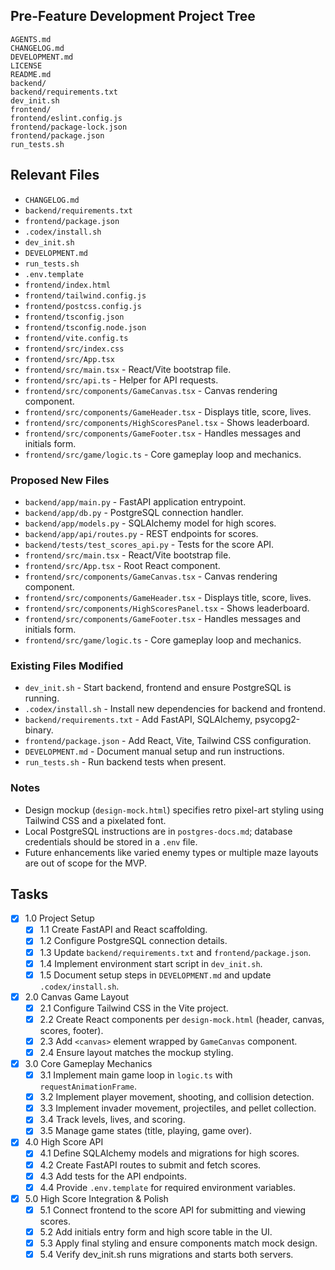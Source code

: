## Pre-Feature Development Project Tree
```
AGENTS.md
CHANGELOG.md
DEVELOPMENT.md
LICENSE
README.md
backend/
backend/requirements.txt
dev_init.sh
frontend/
frontend/eslint.config.js
frontend/package-lock.json
frontend/package.json
run_tests.sh
```

## Relevant Files
- `CHANGELOG.md`
- `backend/requirements.txt`
- `frontend/package.json`
- `.codex/install.sh`
- `dev_init.sh`
- `DEVELOPMENT.md`
- `run_tests.sh`
- `.env.template`
- `frontend/index.html`
- `frontend/tailwind.config.js`
- `frontend/postcss.config.js`
- `frontend/tsconfig.json`
- `frontend/tsconfig.node.json`
- `frontend/vite.config.ts`
- `frontend/src/index.css`
- `frontend/src/App.tsx`
- `frontend/src/main.tsx` - React/Vite bootstrap file.
- `frontend/src/api.ts` - Helper for API requests.
- `frontend/src/components/GameCanvas.tsx` - Canvas rendering component.
- `frontend/src/components/GameHeader.tsx` - Displays title, score, lives.
- `frontend/src/components/HighScoresPanel.tsx` - Shows leaderboard.
- `frontend/src/components/GameFooter.tsx` - Handles messages and initials form.
- `frontend/src/game/logic.ts` - Core gameplay loop and mechanics.

### Proposed New Files
- `backend/app/main.py` - FastAPI application entrypoint.
- `backend/app/db.py` - PostgreSQL connection handler.
- `backend/app/models.py` - SQLAlchemy model for high scores.
- `backend/app/api/routes.py` - REST endpoints for scores.
- `backend/tests/test_scores_api.py` - Tests for the score API.
- `frontend/src/main.tsx` - React/Vite bootstrap file.
- `frontend/src/App.tsx` - Root React component.
- `frontend/src/components/GameCanvas.tsx` - Canvas rendering component.
- `frontend/src/components/GameHeader.tsx` - Displays title, score, lives.
- `frontend/src/components/HighScoresPanel.tsx` - Shows leaderboard.
- `frontend/src/components/GameFooter.tsx` - Handles messages and initials form.
- `frontend/src/game/logic.ts` - Core gameplay loop and mechanics.

### Existing Files Modified
- `dev_init.sh` - Start backend, frontend and ensure PostgreSQL is running.
- `.codex/install.sh` - Install new dependencies for backend and frontend.
- `backend/requirements.txt` - Add FastAPI, SQLAlchemy, psycopg2-binary.
- `frontend/package.json` - Add React, Vite, Tailwind CSS configuration.
- `DEVELOPMENT.md` - Document manual setup and run instructions.
- `run_tests.sh` - Run backend tests when present.

### Notes
- Design mockup (`design-mock.html`) specifies retro pixel-art styling using Tailwind CSS and a pixelated font.
- Local PostgreSQL instructions are in `postgres-docs.md`; database credentials should be stored in a `.env` file.
- Future enhancements like varied enemy types or multiple maze layouts are out of scope for the MVP.

## Tasks
- [x] 1.0 Project Setup
  - [x] 1.1 Create FastAPI and React scaffolding.
  - [x] 1.2 Configure PostgreSQL connection details.
  - [x] 1.3 Update `backend/requirements.txt` and `frontend/package.json`.
  - [x] 1.4 Implement environment start script in `dev_init.sh`.
  - [x] 1.5 Document setup steps in `DEVELOPMENT.md` and update `.codex/install.sh`.
- [x] 2.0 Canvas Game Layout
  - [x] 2.1 Configure Tailwind CSS in the Vite project.
  - [x] 2.2 Create React components per `design-mock.html` (header, canvas, scores, footer).
  - [x] 2.3 Add `<canvas>` element wrapped by `GameCanvas` component.
  - [x] 2.4 Ensure layout matches the mockup styling.
- [x] 3.0 Core Gameplay Mechanics
  - [x] 3.1 Implement main game loop in `logic.ts` with `requestAnimationFrame`.
  - [x] 3.2 Implement player movement, shooting, and collision detection.
  - [x] 3.3 Implement invader movement, projectiles, and pellet collection.
  - [x] 3.4 Track levels, lives, and scoring.
  - [x] 3.5 Manage game states (title, playing, game over).
- [x] 4.0 High Score API
  - [x] 4.1 Define SQLAlchemy models and migrations for high scores.
  - [x] 4.2 Create FastAPI routes to submit and fetch scores.
  - [x] 4.3 Add tests for the API endpoints.
  - [x] 4.4 Provide `.env.template` for required environment variables.
- [x] 5.0 High Score Integration & Polish
  - [x] 5.1 Connect frontend to the score API for submitting and viewing scores.
  - [x] 5.2 Add initials entry form and high score table in the UI.
  - [x] 5.3 Apply final styling and ensure components match mock design.
  - [x] 5.4 Verify dev_init.sh runs migrations and starts both servers.
